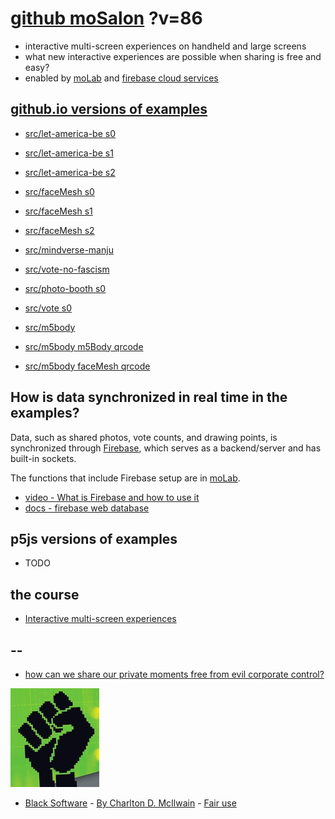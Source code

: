 # [github moSalon](https://github.com/molab-itp/moSalon) ?v=86

- interactive multi-screen experiences on handheld and large screens
- what new interactive experiences are possible when sharing is free and easy?
- enabled by [moLab](https://github.com/molab-itp/moLib) and [firebase cloud services](https://firebase.google.com)

## [github.io versions of examples](https://molab-itp.github.io/moSalon?v=86)

- [src/let-america-be s0](src/let-america-be/qrcode?v=86&group=s0)
- [src/let-america-be s1](src/let-america-be/qrcode?v=86&group=s1)
- [src/let-america-be s2](src/let-america-be/qrcode?v=86&group=s2)

- [src/faceMesh s0](src/faceMesh/qrcode?v=86)
- [src/faceMesh s1](src/faceMesh/qrcode?v=86&group=s1)
- [src/faceMesh s2](src/faceMesh/qrcode?v=86&group=s2)

- [src/mindverse-manju](src/mindverse-manju)
- [src/vote-no-fascism](src/vote-no-fascism/?v=86)

- [src/photo-booth s0](src/photo-booth/?v=86)
- [src/vote s0](src/vote/?v=86)

- [src/m5body](src/m5body/?v=86)
- [src/m5body m5Body qrcode](src/m5body/qrcode-m5body/?v=86&app=mo-m5body&group=m5body)
- [src/m5body faceMesh qrcode](src/m5body/qrcode-facemesh/?v=86&app=mo-m5body&group=facemesh)

## How is data synchronized in real time in the examples?

Data, such as shared photos, vote counts, and drawing points, is synchronized through [Firebase](https://firebase.google.com), which serves as a backend/server and has built-in sockets.

The functions that include Firebase setup are in [moLab](https://github.com/molab-itp/moLib).

- [video - What is Firebase and how to use it](https://www.youtube.com/watch?v=p9pgI3Mg-So&list=PLl-K7zZEsYLnfwBe4WgEw9ao0J0N1LYDR&index=8)
- [docs - firebase web database](https://firebase.google.com/docs/database/web/start?hl=en&authuser=0)

## p5js versions of examples

- TODO

## the course

- [Interactive multi-screen experiences](https://github.com/p5videoKit/IM-Screens-2024-03-ima)

## --

- [how can we share our private moments free from evil corporate control?](https://github.com/jht1493/jht-site?tab=readme-ov-file#why)

[![Black_Software](png/power-fist-142x158.png)](https://en.wikipedia.org/wiki/Black_Software)

- [Black Software](https://en.wikipedia.org/wiki/Black_Software) - [By Charlton D. McIlwain](https://global.oup.com/academic/product/black-software-9780190863845) - [Fair use](https://en.wikipedia.org/w/index.php?curid=67093597)
